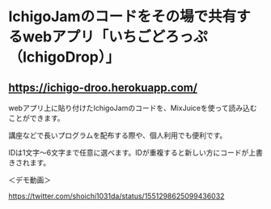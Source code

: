 # IchigoJamのコードをその場で共有するwebアプリ「いちごどろっぷ（IchigoDrop）」

## https://ichigo-droo.herokuapp.com/

webアプリ上に貼り付けたIchigoJamのコードを、MixJuiceを使って読み込むことができます。

講座などで長いプログラムを配布する際や、個人利用でも便利です。

IDは1文字〜6文字まで任意に選べます。IDが重複すると新しい方にコードが上書きされます。


＜デモ動画＞

https://twitter.com/shoichi1031da/status/1551298625099436032



